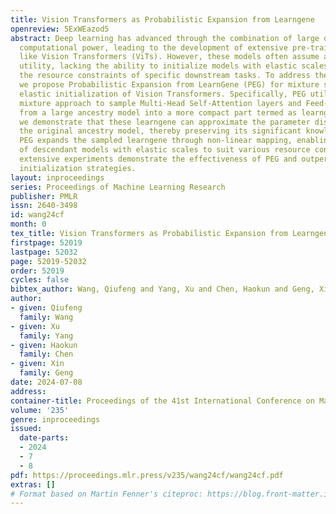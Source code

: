 ```yaml
---
title: Vision Transformers as Probabilistic Expansion from Learngene
openreview: 5ExWEazod5
abstract: Deep learning has advanced through the combination of large datasets and
  computational power, leading to the development of extensive pre-trained models
  like Vision Transformers (ViTs). However, these models often assume a one-size-fits-all
  utility, lacking the ability to initialize models with elastic scales tailored to
  the resource constraints of specific downstream tasks. To address these issues,
  we propose Probabilistic Expansion from LearnGene (PEG) for mixture sampling and
  elastic initialization of Vision Transformers. Specifically, PEG utilizes a probabilistic
  mixture approach to sample Multi-Head Self-Attention layers and Feed-Forward Networks
  from a large ancestry model into a more compact part termed as learngene. Theoretically,
  we demonstrate that these learngene can approximate the parameter distribution of
  the original ancestry model, thereby preserving its significant knowledge. Next,
  PEG expands the sampled learngene through non-linear mapping, enabling the initialization
  of descendant models with elastic scales to suit various resource constraints. Our
  extensive experiments demonstrate the effectiveness of PEG and outperforming traditional
  initialization strategies.
layout: inproceedings
series: Proceedings of Machine Learning Research
publisher: PMLR
issn: 2640-3498
id: wang24cf
month: 0
tex_title: Vision Transformers as Probabilistic Expansion from Learngene
firstpage: 52019
lastpage: 52032
page: 52019-52032
order: 52019
cycles: false
bibtex_author: Wang, Qiufeng and Yang, Xu and Chen, Haokun and Geng, Xin
author:
- given: Qiufeng
  family: Wang
- given: Xu
  family: Yang
- given: Haokun
  family: Chen
- given: Xin
  family: Geng
date: 2024-07-08
address:
container-title: Proceedings of the 41st International Conference on Machine Learning
volume: '235'
genre: inproceedings
issued:
  date-parts:
  - 2024
  - 7
  - 8
pdf: https://proceedings.mlr.press/v235/wang24cf/wang24cf.pdf
extras: []
# Format based on Martin Fenner's citeproc: https://blog.front-matter.io/posts/citeproc-yaml-for-bibliographies/
---
```

